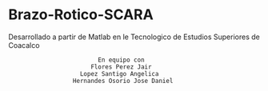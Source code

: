 # Brazo-Rotico-SCARA

Desarrollado a partir de Matlab en le Tecnologico de Estudios Superiores de Coacalco

                             En equipo con 
                           Flores Perez Jair
                        Lopez Santigo Angelica
                      Hernandes Osorio Jose Daniel

